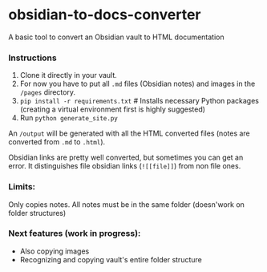 # obsidian-to-docs-converter
A basic tool to convert an Obsidian vault to HTML documentation

### Instructions
1) Clone it directly in your vault.
2) For now you have to put all `.md` files (Obsidian notes) and images in the `/pages` directory.
2) `pip install -r requirements.txt` # Installs necessary Python packages (creating a virtual environment first is highly suggested)
3)  Run `python generate_site.py`

An `/output` will be generated with all the HTML converted files (notes are converted from `.md` to `.html`).

Obsidian links are pretty well converted, but sometimes you can get an error. It distinguishes file obsidian links (`![[file]]`) from non file ones.

### Limits:
Only copies notes. All notes must be in the same folder (doesn'work on folder structures)

### Next features (work in progress):
- Also copying images
- Recognizing and copying vault's entire folder structure
